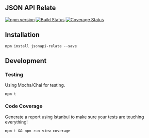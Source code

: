 ## JSON API Relate

[![npm version](https://badge.fury.io/js/jsonapi-relate.svg)](http://badge.fury.io/js/jsonapi-relate)
[![Build Status](https://travis-ci.org/highly-attractive-people/jsonapi-relate.svg)](https://travis-ci.org/highly-attractive-people/jsonapi-relate)
[![Coverage Status](https://coveralls.io/repos/highly-attractive-people/jsonapi-relate/badge.svg)](https://coveralls.io/r/highly-attractive-people/jsonapi-relate)

## Installation
```
npm install jsonapi-relate --save
```

## Development
### Testing
Using Mocha/Chai for testing.
```
npm t
```

### Code Coverage
Generate a report using Istanbul to make sure your tests are touching everything!
```
npm t && npm run view-coverage
```
